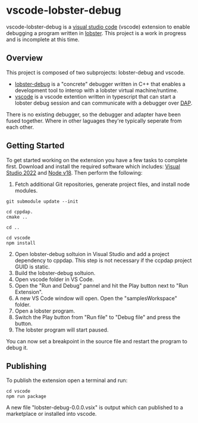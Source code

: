 # vscode-lobster-debug

vscode-lobster-debug is a [visual studio code](https://code.visualstudio.com/Docs/editor/debugging) (vscode) extension to enable debugging a program written in [lobster](https://strlen.com/lobster/). This project is a work in progress and is incomplete at this time.

## Overview

This project is composed of two subprojects: lobster-debug and vscode. 

* [lobster-debug](lobster-debug) is a "concrete" debugger written in C++ that enables a development tool to interop with a lobster virtual machine/runtime. 
* [vscode](vscode) is a vscode extention written in typescript that can start a lobster debug session and can communicate with a debugger over [DAP](https://microsoft.github.io/debug-adapter-protocol/overview).

There is no existing debugger, so the debugger and adapter have been fused together. Where in other laguages they're typically seperate from each other.

## Getting Started
To get started working on the extension you have a few tasks to complete first. Download and install the required software which includes: [Visual Studio 2022](https://visualstudio.microsoft.com/) and [Node v18](https://nodejs.org/en/download). Then perform the following:

1. Fetch additional Git repositories, generate project files, and install node modules.

```
git submodule update --init

cd cppdap.
cmake ..

cd ..

cd vscode
npm install
```

2. Open lobster-debug soltuion in Visual Studio and add a project dependency to cppdap. This step is not necessary if the ccpdap project GUID is static.
3. Build the lobster-debug soltuion.
4. Open vscode folder in VS Code.
5. Open the "Run and Debug" pannel and hit the Play button next to "Run Extension".
6. A new VS Code window will open. Open the "samplesWorkspace" folder.
7. Open a lobster program.
8. Switch the Play button from "Run file" to "Debug file" and press the button.
9. The lobster program will start paused.

You can now set a breakpoint in the source file and restart the program to debug it.

## Publishing

To publish the extension open a terminal and run:

```
cd vscode
npm run package
```

A new file "lobster-debug-0.0.0.vsix" is output which can published to a marketplace or installed into vscode.

